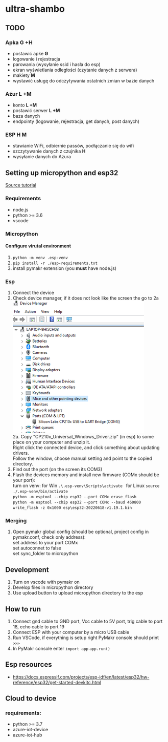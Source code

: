 # ultra-shambo

## TODO

### Apka **G +H**
- postawić apke **G**
- logowanie i rejestracja
- parowania (wysyłanie ssid i hasła do esp)
- ekran wyświetlania odległości (czytanie danych z serwera)
- makiety **M**
- wystawić usługę do odczytywania ostatnich zmian w bazie danych

### Aźur **L +M**
- konto **L +M**
- postawić serwer **L +M**
- baza danych
- endpointy (logowanie, rejestracja, get danych, post danych)

### ESP **H M**
- stawianie WiFi, odbiernie passów, podłączanie się do wifi
- szczytywanie danych z czujnika **H**
- wysyłanie danych do Aźura 


## Setting up micropython and esp32  
[Source tutorial](https://lemariva.com/blog/2020/03/tutorial-getting-started-micropython-v20)

### Requirements
- node.js
- python >= 3.6
- vscode

### Micropython 
#### Configure virutal environment

1. `python -m venv .esp-venv`
2. `pip install -r ./esp-requirements.txt`
3. install pymakr extension (you **must** have node.js)

### Esp  
1. Connect the device
2. Check device manager, if it does not look like the screen the go to 2a  
![device manager screeb](esp/device.png "Title")  
2a. Copy "CP210x_Universal_Windows_Driver.zip" (in esp) to some place on your computer and unzip it.    
      Right click the connected device, and click something about updating drivers.  
      Follow the window, choose manual setting and point to the copied directory.  
1. Find out the port (on the screen its COM3)
2. Flash the devices memory and install new firmware (COMx should be your port):   
  turn on venv: for Win `.\.esp-venv\Scripts\activate ` for Linux `source ./.esp-venv/bin/activate`   
  ```python -m esptool --chip esp32 --port COMx erase_flash```   
  ```python -m esptool --chip esp32 --port COMx --baud 460800 write_flash -z 0x1000 esp\esp32-20220618-v1.19.1.bin```   

### Merging  
1. Open pymakr global config (should be optional, project config in pymakr.conf, check only address):  
    set address to your port COMx    
    set autoconnet to false  
    set sync_folder to micropython  

## Development
1. Turn on vscode with pymakr on
2. Develop files in micropython directory
3. Use upload button to upload micropython directory to the esp

## How to run
1. Connect gnd cable to GND port, Vcc cable to 5V port, trig cable to port 18, echo cable to port 19
2. Connect ESP with your computer by a micro USB cable
3. Run VSCode, if everything is setup right PyMakr console should print `>>>`
4. In PyMakr console enter 
   `import app`
   `app.run()`


## Esp resources
- https://docs.espressif.com/projects/esp-idf/en/latest/esp32/hw-reference/esp32/get-started-devkitc.html


## Cloud to device
### requirements:
- python >= 3.7
- azure-iot-device
- azure-iot-hub